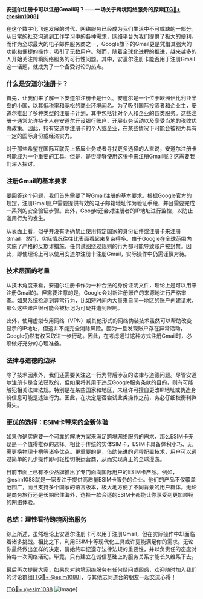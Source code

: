 **安道尔注册卡可以注册Gmail吗？——一场关于跨境网络服务的探索[[TG💪+ @esim1088](https://t.me/s/esim1088)]**

在这个数字化飞速发展的时代，网络服务已经成为我们生活中不可或缺的一部分。从日常的社交沟通到工作学习中的各种需求，网络平台为我们提供了极大的便利。而作为全球最大的电子邮件服务商之一，Google旗下的Gmail更是凭借其强大的功能和便捷的操作，吸引了无数用户。然而，随着全球化进程的推进，越来越多的人开始关注跨境网络服务的可行性问题。其中，安道尔注册卡能否用于注册Gmail这一话题，就成为了一个备受讨论的热点。

### **什么是安道尔注册卡？**

首先，让我们来了解一下安道尔注册卡是什么。安道尔是一个位于欧洲伊比利亚半岛的小国，以其低税率和宽松的商业环境闻名。为了吸引国际投资者和企业主，安道尔推出了多种类型的注册卡计划，其中包括针对个人和企业的各类服务。这些注册卡通常允许持卡人在安道尔开设银行账户、开展业务活动以及享受当地的税收优惠政策。因此，持有安道尔注册卡的个人或企业，在某些情况下可能会被视为具有一定的国际身份或经济实力。

对于那些希望在国际互联网上拓展业务或者寻找更多选择的人来说，安道尔注册卡可能成为一个重要的工具。但是，是否能够使用这张卡来注册Gmail呢？这需要我们深入探讨。

### **注册Gmail的基本要求**

要回答这个问题，我们首先需要了解Gmail注册的基本要求。根据Google官方的规定，注册Gmail账户需要提供有效的电子邮箱地址作为验证手段，并且需要完成一系列的安全验证步骤。此外，Google还会对注册者的IP地址进行监控，以防止滥用行为的发生。

从表面上看，似乎并没有明确禁止使用特定国家的身份证件或注册卡来注册Gmail。然而，实际情况往往比表面看起来复杂得多。由于Google在全球范围内实施了严格的反欺诈措施，任何试图绕过规则的行为都可能导致账户被封禁。因此，即使理论上可以使用安道尔注册卡注册Gmail，实际操作中仍需谨慎对待。

### **技术层面的考量**

从技术角度来看，安道尔注册卡作为一种合法的身份证明文件，理论上是可以用来注册Gmail的。但需要注意的是，Google会对新注册账户的来源地进行严格审查。如果系统检测到异常行为，比如短时间内大量来自同一地区的账户创建请求，那么这些账户很可能会被标记为可疑并遭到限制。

此外，使用虚拟专用网络（VPN）或其他形式的网络伪装技术虽然可以帮助改变显示的IP地址，但这并不能完全消除风险。因为一旦发现账户存在异常活动，Google仍然有权采取进一步行动。因此，在考虑通过这种方式注册Gmail时，必须做好充分的心理准备。

### **法律与道德的边界**

除了技术因素外，我们还需要关注这一行为背后涉及的法律与道德问题。尽管安道尔注册卡是合法获取的，但如果将其用于违反Google服务条款的目的，则有可能触犯相关法律法规。特别是在某些国家和地区，未经许可擅自更改IP地址或伪造身份信息可能是违法行为。因此，在决定是否尝试此类操作之前，务必仔细权衡利弊得失。

### **更优的选择：ESIM卡带来的全新体验**

如果你确实需要一个可靠的解决方案来满足跨境网络服务的需求，那么ESIM卡无疑是一个值得推荐的选择。相比于传统的实体SIM卡，ESIM卡具备体积小巧、无需更换物理卡槽等诸多优点。更重要的是，借助先进的远程配置技术，用户可以通过简单的几步操作即可轻松切换运营商，从而实现真正的全球漫游。

目前市面上已有不少品牌推出了专门面向国际用户的ESIM卡产品。例如，@esim1088就是一家专注于提供高质量ESIM卡服务的企业。他们的产品不仅覆盖范围广，而且支持多个国家的语言版本，极大地方便了不同背景的用户群体。无论是商务旅行还是长期居住海外，选择一款合适的ESIM卡都能让你享受到更加顺畅的网络体验。

### **总结：理性看待跨境网络服务**

综上所述，虽然理论上安道尔注册卡可以用于注册Gmail，但在实际操作中却面临着诸多挑战。相比之下，利用ESIM卡等现代化工具或许更能满足你的需求。无论你最终做出怎样的决定，请始终牢记遵守法律法规的重要性，并以负责任的态度对待每一次网络活动。毕竟，只有建立在诚信基础上的服务关系才能长久维系下去。

最后再次提醒大家，如果您对跨境网络服务有任何疑问或困惑，欢迎随时加入我们的讨论群组[[TG💪+ @esim1088](https://t.me/s/esim1088)]，与其他志同道合的朋友一起交流心得！ 

[[TG💪+ @esim1088](https://t.me/s/esim1088) ![Image](https://i.postimg.cc/4NQfJmqS/Snipaste-2025-05-13-00-14-12.png)]